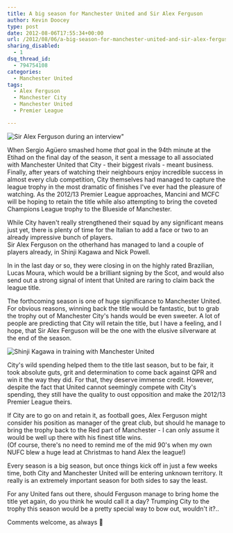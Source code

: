 ```yaml
---
title: A big season for Manchester United and Sir Alex Ferguson
author: Kevin Doocey
type: post
date: 2012-08-06T17:55:34+00:00
url: /2012/08/06/a-big-season-for-manchester-united-and-sir-alex-ferguson/
sharing_disabled:
  - 1
dsq_thread_id:
  - 794754108
categories:
  - Manchester United
tags:
  - Alex Ferguson
  - Manchester City
  - Manchester United
  - Premier League

---
```

![Sir Alex Ferguson during an interview"](/uploads/2012/08/Sir-Alex-Ferguson.jpg)

When Sergio Agüero smashed home _that_ goal in the 94th minute at the Etihad on the final day of the season, it sent a message to all associated with Manchester United that City - their biggest rivals - meant business.   
Finally, after years of watching their neighbours enjoy incredible success in almost every club competition, City themselves had managed to capture the league trophy in the most dramatic of finishes I've ever had the pleasure of watching. As the 2012/13 Premier League approaches, Mancini and MCFC will be hoping to retain the title while also attempting <!--more--> to bring the coveted Champions League trophy to the Blueside of Manchester.

While City haven't really strengthened their squad by any significant means just yet, there is plenty of time for the Italian to add a face or two to an already impressive bunch of players.   
Sir Alex Ferguson on the otherhand has managed to land a couple of players already, in Shinji Kagawa and Nick Powell. 

In in the last day or so, they were closing in on the highly rated Brazilian, Lucas Moura, which would be a brilliant signing by the Scot, and would also send out a strong signal of intent that United are raring to claim back the league title.

The forthcoming season is one of huge significance to Manchester United. For obvious reasons, winning back the title would be fantastic, but to grab the trophy out of Manchester City's hands would be even sweeter. A lot of people are predicting that City will retain the title, but I have a feeling, and I hope, that Sir Alex Ferguson will be the one with the elusive silverware at the end of the season.

![Shinji Kagawa in training with Manchester United](/uploads/2012/08/Shinji-Kagawa-MUFC.jpg)

City's wild spending helped them to the title last season, but to be fair, it took absolute guts, grit and determination to come back against QPR and win it the way they did. For that, they deserve immense credit. However, despite the fact that United cannot seemingly compete with City's spending, they still have the quality to oust opposition and make the 2012/13 Premier League theirs.

If City are to go on and retain it, as football goes, Alex Ferguson might consider his position as manager of the great club, but should he manage to bring the trophy back to the Red part of Manchester - I can only assume it would be well up there with his finest title wins.  
(Of course, there's no need to remind me of the mid 90's when my own NUFC blew a huge lead at Christmas to hand Alex the league!) 

Every season is a big season, but once things kick off in just a few weeks time, both City and Manchester United will be entering unknown territory. It really is an extremely important season for both sides to say the least. 

For any United fans out there, should Ferguson manage to bring home the title yet again, do you think he would call it a day? Trumping City to the trophy this season would be a pretty special way to bow out, wouldn't it?..

Comments welcome, as always 🙂 
